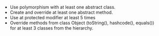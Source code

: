  - Use polymorphism with at least one abstract class.
   - Create and override at least one abstract method.
   - Use at protected modifier at least 5 times
   - Override methods from class Object (toString(), hashcode(), equals()) for at least 3 classes from the hierarchy.